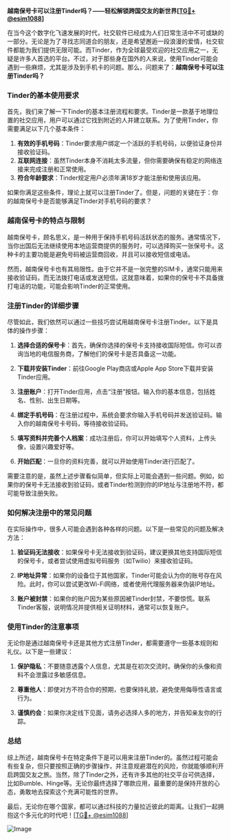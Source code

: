 **越南保号卡可以注册Tinder吗？——轻松解锁跨国交友的新世界[[TG💪+ @esim1088](https://t.me/s/esim1088)]**

在当今这个数字化飞速发展的时代，社交软件已经成为人们日常生活中不可或缺的一部分。无论是为了寻找志同道合的朋友，还是希望邂逅一段浪漫的爱情，社交软件都能为我们提供无限可能。而Tinder，作为全球最受欢迎的社交应用之一，无疑是许多人首选的平台。不过，对于那些身在国外的人来说，使用Tinder可能会遇到一些麻烦，尤其是涉及到手机卡的问题。那么，问题来了：**越南保号卡可以注册Tinder吗？**

### Tinder的基本使用要求

首先，我们来了解一下Tinder的基本注册流程和要求。Tinder是一款基于地理位置的社交应用，用户可以通过它找到附近的人并建立联系。为了使用Tinder，你需要满足以下几个基本条件：

1. **有效的手机号码**：Tinder要求用户绑定一个活跃的手机号码，以便验证身份并接收验证码。
2. **互联网连接**：虽然Tinder本身不消耗太多流量，但你需要确保有稳定的网络连接来完成注册和正常使用。
3. **符合年龄要求**：Tinder规定用户必须年满18岁才能注册和使用该应用。

如果你满足这些条件，理论上就可以注册Tinder了。但是，问题的关键在于：你的越南保号卡是否能够满足Tinder对手机号码的要求？

### 越南保号卡的特点与限制

越南保号卡，顾名思义，是一种用于保持手机号码活跃状态的服务。通常情况下，当你出国后无法继续使用本地运营商提供的服务时，可以选择购买一张保号卡。这种卡的主要功能是避免号码被运营商回收，并且可以接收短信或电话。

然而，越南保号卡也有其局限性。由于它并不是一张完整的SIM卡，通常只能用来接收验证码，而无法拨打电话或发送短信。这就意味着，如果你的保号卡不具备拨打电话的功能，可能会影响Tinder的正常使用。

### 注册Tinder的详细步骤

尽管如此，我们依然可以通过一些技巧尝试用越南保号卡注册Tinder。以下是具体的操作步骤：

1. **选择合适的保号卡**：首先，确保你选择的保号卡支持接收国际短信。你可以咨询当地的电信服务商，了解他们的保号卡是否具备这一功能。
   
2. **下载并安装Tinder**：前往Google Play商店或Apple App Store下载并安装Tinder应用。

3. **注册账户**：打开Tinder应用，点击“注册”按钮。输入你的基本信息，包括姓名、性别、出生日期等。

4. **绑定手机号码**：在注册过程中，系统会要求你输入手机号码并发送验证码。输入你的越南保号卡号码，等待接收验证码。

5. **填写资料并完善个人档案**：成功注册后，你可以开始填写个人资料，上传头像，设置兴趣爱好等。

6. **开始匹配**：一旦你的资料完善，就可以开始使用Tinder进行匹配了。

需要注意的是，虽然上述步骤看似简单，但实际上可能会遇到一些问题。例如，如果你的保号卡无法接收到验证码，或者Tinder检测到你的IP地址与注册地不符，都可能导致注册失败。

### 如何解决注册中的常见问题

在实际操作中，很多人可能会遇到各种各样的问题。以下是一些常见的问题及解决方法：

1. **验证码无法接收**：如果保号卡无法接收到验证码，建议更换其他支持国际短信的保号卡，或者尝试使用虚拟号码服务（如Twilio）来接收验证码。

2. **IP地址异常**：如果你的设备位于其他国家，Tinder可能会认为你的账号存在风险。此时，你可以尝试更改Wi-Fi网络，或者使用代理服务器来伪装IP地址。

3. **账户被封禁**：如果你的账户因为某些原因被Tinder封禁，不要惊慌。联系Tinder客服，说明情况并提供相关证明材料，通常可以恢复账户。

### 使用Tinder的注意事项

无论你是通过越南保号卡还是其他方式注册Tinder，都需要遵守一些基本规则和礼仪。以下是一些建议：

1. **保护隐私**：不要随意透露个人信息，尤其是在初次交流时。确保你的头像和资料不会泄露过多敏感信息。

2. **尊重他人**：即使对方不符合你的预期，也要保持礼貌，避免使用侮辱性语言或行为。

3. **谨慎约会**：如果你决定线下见面，请务必选择人多的地方，并告知亲友你的行踪。

### 总结

综上所述，越南保号卡在特定条件下是可以用来注册Tinder的。虽然过程可能会有些复杂，但只要按照正确的步骤操作，并注意规避潜在的风险，你就能够顺利开启跨国交友之旅。当然，除了Tinder之外，还有许多其他的社交平台可供选择，比如Bumble、Hinge等。无论你最终选择了哪款应用，最重要的是保持开放的心态，勇敢地去探索这个充满可能性的世界。

最后，无论你在哪个国家，都可以通过科技的力量拉近彼此的距离。让我们一起拥抱这个多元化的时代吧！[[TG💪+ @esim1088](https://t.me/s/esim1088)] 

![Image](https://i.postimg.cc/4NQfJmqS/Snipaste-2025-05-13-00-14-12.png)